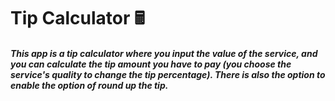 <h1>Tip Calculator &#128425</h1>
<h5>This app is a tip calculator where you input the value of the service, and you can calculate the tip amount you have to pay (you choose the service's quality to change the tip percentage). 
There is also the option to enable the option of round up the tip.</h5>

